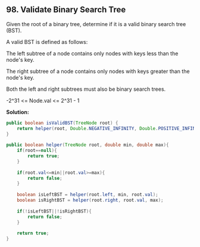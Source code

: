 ## 98. Validate Binary Search Tree

Given the root of a binary tree, determine if it is a valid binary search tree (BST).

A valid BST is defined as follows:

The left subtree of a node contains only nodes with keys less than the node's key.

The right subtree of a node contains only nodes with keys greater than the node's key.

Both the left and right subtrees must also be binary search trees.

-2^31 <= Node.val <= 2^31 - 1

**Solution:**

```java
public boolean isValidBST(TreeNode root) {
    return helper(root, Double.NEGATIVE_INFINITY, Double.POSITIVE_INFINITY);
}
 
public boolean helper(TreeNode root, double min, double max){
    if(root==null){
        return true;
    }
 
    if(root.val<=min||root.val>=max){
        return false;
    }
 
    boolean isLeftBST = helper(root.left, min, root.val);
    boolean isRightBST = helper(root.right, root.val, max);
 
    if(!isLeftBST||!isRightBST){
        return false;
    }    
 
    return true;
}
```